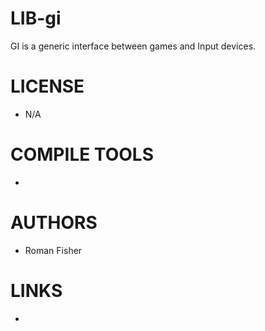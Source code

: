 # LIB-gi
GI is a generic interface between games and Input devices. 

LICENSE
===============
* N/A

COMPILE TOOLS
===============
* 
 
AUTHORS
===============
* Roman Fisher

LINKS
===============
* 
